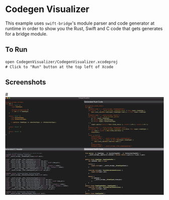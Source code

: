 # Codegen Visualizer

This example uses `swift-bridge`'s module parser and code generator at runtime in order to show you the
Rust, Swift and C code that gets generates for a bridge module.

## To Run

```
open CodegenVisualizer/CodegenVisualizer.xcodeproj
# Click to "Run" button at the top left of Xcode
```

## Screenshots

#![Codegen visualizer](./codegen-visualizer-screenshot.png)
